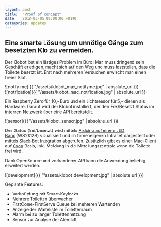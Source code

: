 ```yaml
---
layout: post
title:  "Proof of concept"
date:   2018-03-05 09:00:00 +0100
categories: updates
---
```


## Eine smarte Lösung um unnötige Gänge zum besetzten Klo zu vermeiden. 

Der Klobot löst ein lästiges Problem im Büro: Man muss dringend sein Geschäft erledigen, macht sich auf den Weg und muss feststellen, dass die Toilette besetzt ist. Erst nach mehreren Versuchen erwischt man einen freien Slot.

![notify me]({{ "/assets/klobot_mac_notifyme.jpg" | absolute_url }})  
![notification]({{ "/assets/klobot_mac_notification.jpg" | absolute_url }})

Ein Raspberry Zero für 10,- Euro und ein Lichtsensor für 5,- dienen als Hardware. Darauf wird der Klobot installiert, der den Frei/Besetzt Status im internen Netzwerk über eine API bereitstellt.

![sensor]({{ "/assets/klobot_sensor.jpg" | absolute_url }})

Der Status (frei/besetzt) wird mittels [Arduino auf einem LED Band](https://github.com/amblicity/neopixel-nodejs) (WS2812B) visualisiert und im firmeneigenen Intranet dargestellt oder mittels Slack-Bot Integration abgerufen. Zusätzlich gibt es einen Mac-Client auf [Coca](http://kindred.one/coca/) Basis, inkl. Meldung in die Mitteilungszentrale wenn die Toilette frei wird.

Dank OpenSource und vorhandener API kann die Anwendung beliebig erweitert werden.

![development]({{ "/assets/klobot_development.jpg" | absolute_url }})

Geplante Features:

- Verknüpfung mit Smart-Keylocks
- Mehrere Toiletten überwachen
- FirstCome-FirstServe Queue bei mehreren Wartenden
- Anzeige der Warteliste im Toilettenraum
- Alarm bei zu langer Toilettennutzung
- Sensor zur Analyse der Atemluft
